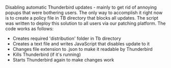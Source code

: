Disabling automatic Thunderbird updates - mainly to get rid of annoying popups that were bothering users.
The only way to accomplish it right now is to create a policy file in TB directory that blocks all updates. The script was written to deploy this solution to all users via our patching platform. The code works as follows:
* Creates required 'distribution' folder in Tb directory
* Creates a text file and writes JavaScript that disables update to it
* Changes file extension to .json to make it readable by Thunderbird
* Kills Thunderbird (if it's running)
* Starts Thunderbird again to make changes work